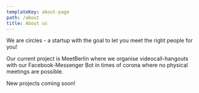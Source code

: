 ```yaml
---
templateKey: about-page
path: /about
title: About us
---
```

We are circles - a startup with the goal to let you meet the right people for you! 

Our current project is MeetBerlin where we organise videocall-hangouts with our Facebook-Messenger Bot in times of corona where no physical meetings are possible.

New projects coming soon!